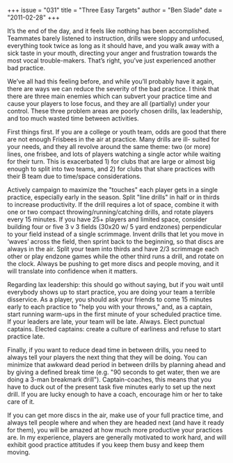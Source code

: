 +++
issue = "031"
title = "Three Easy Targets"
author = "Ben Slade"
date = "2011-02-28"
+++

It’s the end of the day, and it feels like nothing has been accomplished.
Teammates barely listened to instruction, drills were sloppy and unfocused,
everything took twice as long as it should have, and you walk away with a sick
taste in your mouth, directing your anger and frustration towards the most
vocal trouble-makers. That’s right, you’ve just experienced another bad
practice.  
  
We’ve all had this feeling before, and while you’ll probably have it again,
there are ways we can reduce the severity of the bad practice. I think that
there are three main enemies which can subvert your practice time and cause
your players to lose focus, and they are all (partially) under your control.
These three problem areas are poorly chosen drills, lax leadership, and too
much wasted time between activities.  
  
First things first. If you are a college or youth team, odds are good that
there are not enough Frisbees in the air at practice. Many drills are ill-
suited for your needs, and they all revolve around the same theme: two (or
more) lines, one frisbee, and lots of players watching a single actor while
waiting for their turn. This is exacerbated 1) for clubs that are large or
almost big enough to split into two teams, and 2) for clubs that share
practices with their B team due to time/space considerations.  
  
Actively campaign to maximize the "touches" each player gets in a single
practice, especially early in the season. Split "line drills" in half or in
thirds to increase productivity. If the drill requires a lot of space, combine
it with one or two compact throwing/running/catching drills, and rotate
players every 15 minutes. If you have 25+ players and limited space, consider
building four or five 3 v 3 fields (30x20 w/ 5 yard endzones) perpendicular to
your field instead of a single scrimmage. Invent drills that let you move in
‘waves’ across the field, then sprint back to the beginning, so that discs are
always in the air. Split your team into thirds and have 2/3 scrimmage each
other or play endzone games while the other third runs a drill, and rotate on
the clock. Always be pushing to get more discs and people moving, and it will
translate into confidence when it matters.  
  
Regarding lax leadership: this should go without saying, but if you wait until
everybody shows up to start practice, you are doing your team a terrible
disservice. As a player, you should ask your friends to come 15 minutes early
to each practice to "help you with your throws," and, as a captain, start
running warm-ups in the first minute of your scheduled practice time. If your
leaders are late, your team will be late. Always. Elect punctual captains.
Elected captains: create a culture of earliness and refuse to start practice
late.  
  
Finally, if you want to reduce dead time in between drills, you need to always
tell your players the next thing that they will be doing. You can minimize
that awkward dead period in between drills by planning ahead and by giving a
defined break time (e.g. "90 seconds to get water, then we are doing a 3-man
breakmark drill"). Captain-coaches, this means that you have to duck out of
the present task five minutes early to set up the next drill. If you are lucky
enough to have a coach, encourage him or her to take care of it.  
  
If you can get more discs in the air, make use of your full practice time, and
always tell people where and when they are headed next (and have it ready for
them), you will be amazed at how much more productive your practices are. In
my experience, players are generally motivated to work hard, and will exhibit
good practice attitudes if you keep them busy and keep them moving.

